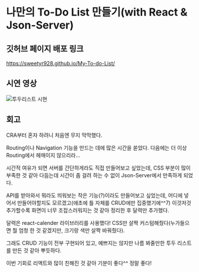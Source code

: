 # 나만의 To-Do List 만들기(with React & Json-Server)

## 깃허브 페이지 배포 링크
https://sweetyr928.github.io/My-To-do-List/

## 시연 영상
![투두리스트 시현](https://user-images.githubusercontent.com/39157466/207252931-6349c122-6074-4e8a-9625-c6fe10a39288.gif)

## 회고
CRA부터 혼자 하려니 처음엔 무지 막막했다.

Routing이나 Navigation 기능을 만드는 데에 많은 시간을 쏟았다. 다음에는 더 이상 Routing에서 헤매이지 않으리라...

시간적 여유가 되면 서버를 간단하게라도 직접 만들어보고 싶었는데, CSS 부분이 많이 부족한 것 같아 다듬는데 시간이 좀 걸려
하는 수 없이 Json-Server에서 만족하게 되었다.

API를 받아와서 뭐라도 띄워보는 작은 기능(?)이라도 만들어보고 싶었는데, 어디에 넣어서 만들어야할지도 모르겠고(애초에 틀 자체를 CRUD에만 집중했기에^^7)
이것저것 추가할수록 화면이 너무 조잡스러워지는 것 같아 정리한 후 달력만 추가했다.

달력은 react-calender 라이브러리를 사용했다! CSS만 살짝 커스텀해줬다(누가들으면 뭘 엄청 한 것 같겠지만, 크기랑 색만 살짝 바꿔줬다).

그래도 CRUD 기능이 전부 구현되어 있고, 예쁘지는 않지만 나름 봐줄만한 투두 리스트를 만든 것 같아 뿌듯하다.


이번 기회로 리액트와 많이 친해진 것 같아 기분이 좋다^^ 정말 좋다!

